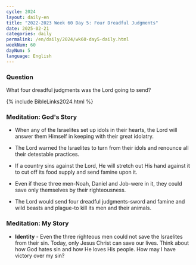 ```yaml
---
cycle: 2024
layout: daily-en
title: "2022-2023 Week 60 Day 5: Four Dreadful Judgments"
date: 2025-02-21
categories: daily
permalink: /en/daily/2024/wk60-day5-daily.html
weekNum: 60
dayNum: 5
language: English
---
```


### Question     
What four dreadful judgments was the Lord going to send?

{% include BibleLinks2024.html %}

### Meditation: God's Story   
+ When any of the Israelites set up idols in their hearts, the Lord will answer them Himself in keeping with their great idolatry. 

+ The Lord warned the Israelites to turn from their idols and renounce all their detestable practices. 

+ If a country sins against the Lord, He will stretch out His hand against it to cut off its food supply and send famine upon it. 

+ Even if these three men-Noah, Daniel and Job-were in it, they could save only themselves by their righteousness. 

+ The Lord would send four dreadful judgments-sword and famine and wild beasts and plague-to kill its men and their animals. 

### Meditation: My Story   
+ **Identity** - Even the three righteous men could not save the Israelites from their sin. Today, only Jesus Christ can save our lives. Think about how God hates sin and how He loves His people. How may I have victory over my sin? 
